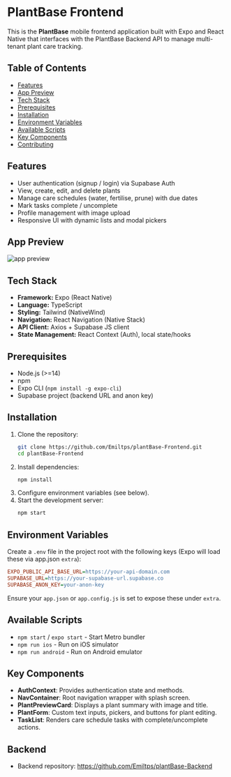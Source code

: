 # PlantBase Frontend

This is the **PlantBase** mobile frontend application built with Expo and React Native that interfaces with the PlantBase Backend API to manage multi-tenant plant care tracking.

## Table of Contents

- [Features](#features)
- [App Preview](#app-preview)
- [Tech Stack](#tech-stack)
- [Prerequisites](#prerequisites)
- [Installation](#installation)
- [Environment Variables](#environment-variables)
- [Available Scripts](#available-scripts)
- [Key Components](#key-components)
- [Contributing](#contributing)

## Features

- User authentication (signup / login) via Supabase Auth
- View, create, edit, and delete plants
- Manage care schedules (water, fertilise, prune) with due dates
- Mark tasks complete / uncomplete
- Profile management with image upload
- Responsive UI with dynamic lists and modal pickers

## App Preview

![app preview](https://ra.thesungod.xyz/Upd12DQw.png 'Screenshots')

## Tech Stack

- **Framework:** Expo (React Native)
- **Language:** TypeScript
- **Styling:** Tailwind (NativeWind)
- **Navigation:** React Navigation (Native Stack)
- **API Client:** Axios + Supabase JS client
- **State Management:** React Context (Auth), local state/hooks

## Prerequisites

- Node.js (>=14)
- npm
- Expo CLI (`npm install -g expo-cli`)
- Supabase project (backend URL and anon key)

## Installation

1. Clone the repository:
   ```bash
   git clone https://github.com/Emiltps/plantBase-Frontend.git
   cd plantBase-Frontend
   ```
2. Install dependencies:
   ```bash
   npm install
   ```
3. Configure environment variables (see below).
4. Start the development server:
   ```bash
   npm start
   ```

## Environment Variables

Create a `.env` file in the project root with the following keys (Expo will load these via app.json `extra`):

```ini
EXPO_PUBLIC_API_BASE_URL=https://your-api-domain.com
SUPABASE_URL=https://your-supabase-url.supabase.co
SUPABASE_ANON_KEY=your-anon-key
```

Ensure your `app.json` or `app.config.js` is set to expose these under `extra`.

## Available Scripts

- `npm start` / `expo start` - Start Metro bundler
- `npm run ios` - Run on iOS simulator
- `npm run android` - Run on Android emulator

## Key Components

- **AuthContext**: Provides authentication state and methods.
- **NavContainer**: Root navigation wrapper with splash screen.
- **PlantPreviewCard**: Displays a plant summary with image and title.
- **PlantForm**: Custom text inputs, pickers, and buttons for plant editing.
- **TaskList**: Renders care schedule tasks with complete/uncomplete actions.

## Backend

- Backend repository: https://github.com/Emiltps/plantBase-Backend
